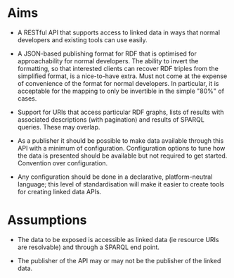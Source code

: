 # Aims #

  * A RESTful API that supports access to linked data in ways that normal developers and existing tools can use easily.

  * A JSON-based publishing format for RDF that is optimised for approachability for normal developers. The ability to invert the formatting, so that interested clients can recover RDF triples from the simplified format, is a nice-to-have extra. Must not come at the expense of convenience of the format for normal developers. In particular, it is acceptable for the mapping to only be invertible in the simple "80%" of cases.

  * Support for URIs that access particular RDF graphs, lists of results with associated descriptions (with pagination) and results of SPARQL queries. These may overlap.

  * As a publisher it should be possible to make data available through this API with a minimum of configuration. Configuration options to tune how the data is presented should be available but not required to get started. Convention over configuration.

  * Any configuration should be done in a declarative, platform-neutral language; this level of standardisation will make it easier to create tools for creating linked data APIs.

# Assumptions #

  * The data to be exposed is accessible as linked data (ie resource URIs are resolvable) and through a SPARQL end point.

  * The publisher of the API may or may not be the publisher of the linked data.